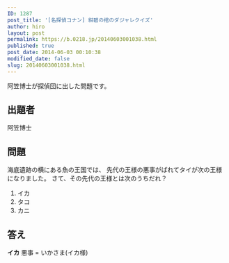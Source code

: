 ```yaml
---
ID: 1287
post_title: '[名探偵コナン] 紺碧の棺のダジャレクイズ'
author: hiro
layout: post
permalink: https://b.0218.jp/20140603001038.html
published: true
post_date: 2014-06-03 00:10:38
modified_date: false
slug: 20140603001038.html
---
```

阿笠博士が探偵団に出した問題です。
<!--more-->
<h2>出題者</h2>
阿笠博士

<h2>問題</h2>
海底遺跡の横にある魚の王国では、
先代の王様の悪事がばれてタイが次の王様になりました。
さて、その先代の王様とは次のうちだれ？
<ol>
  <li>イカ</li>
  <li>タコ</li>
  <li>カニ</li>
</ol>

<h2>答え</h2>
<strong>イカ</strong>
悪事 = いかさま(イカ様)